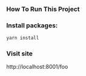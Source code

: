 
### How To Run This Project

### Install packages:

```bash
yarn install
```

### Visit site

http://localhost:8001/foo

